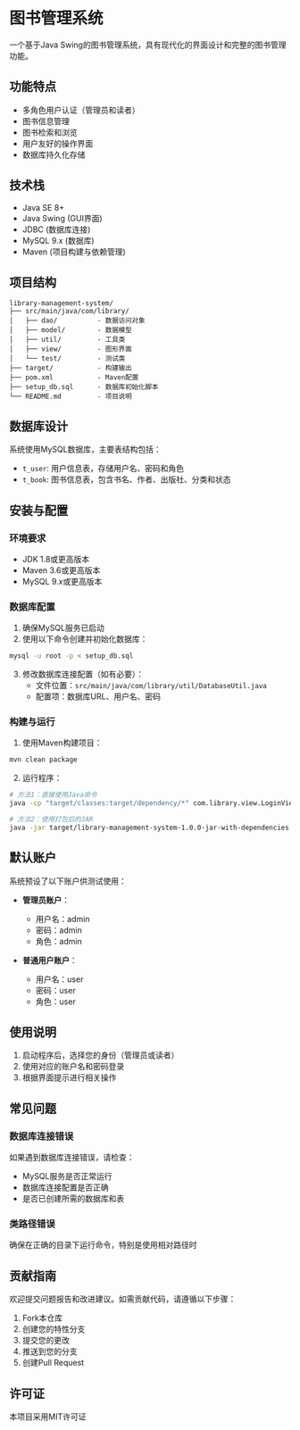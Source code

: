 # 图书管理系统

一个基于Java Swing的图书管理系统，具有现代化的界面设计和完整的图书管理功能。

## 功能特点

- 多角色用户认证（管理员和读者）
- 图书信息管理
- 图书检索和浏览
- 用户友好的操作界面
- 数据库持久化存储

## 技术栈

- Java SE 8+
- Java Swing (GUI界面)
- JDBC (数据库连接)
- MySQL 9.x (数据库)
- Maven (项目构建与依赖管理)

## 项目结构

```
library-management-system/
├── src/main/java/com/library/
│   ├── dao/          - 数据访问对象
│   ├── model/        - 数据模型
│   ├── util/         - 工具类
│   ├── view/         - 图形界面
│   └── test/         - 测试类
├── target/           - 构建输出
├── pom.xml           - Maven配置
├── setup_db.sql      - 数据库初始化脚本
└── README.md         - 项目说明
```

## 数据库设计

系统使用MySQL数据库，主要表结构包括：

- `t_user`: 用户信息表，存储用户名、密码和角色
- `t_book`: 图书信息表，包含书名、作者、出版社、分类和状态

## 安装与配置

### 环境要求

- JDK 1.8或更高版本
- Maven 3.6或更高版本
- MySQL 9.x或更高版本

### 数据库配置

1. 确保MySQL服务已启动
2. 使用以下命令创建并初始化数据库：

```bash
mysql -u root -p < setup_db.sql
```

3. 修改数据库连接配置（如有必要）：
   - 文件位置：`src/main/java/com/library/util/DatabaseUtil.java`
   - 配置项：数据库URL、用户名、密码

### 构建与运行

1. 使用Maven构建项目：

```bash
mvn clean package
```

2. 运行程序：

```bash
# 方法1：直接使用Java命令
java -cp "target/classes:target/dependency/*" com.library.view.LoginView

# 方法2：使用打包后的JAR
java -jar target/library-management-system-1.0.0-jar-with-dependencies.jar
```

## 默认账户

系统预设了以下账户供测试使用：

- **管理员账户**：
  - 用户名：admin
  - 密码：admin
  - 角色：admin

- **普通用户账户**：
  - 用户名：user
  - 密码：user
  - 角色：user

## 使用说明

1. 启动程序后，选择您的身份（管理员或读者）
2. 使用对应的账户名和密码登录
3. 根据界面提示进行相关操作

## 常见问题

### 数据库连接错误

如果遇到数据库连接错误，请检查：
- MySQL服务是否正常运行
- 数据库连接配置是否正确
- 是否已创建所需的数据库和表

### 类路径错误

确保在正确的目录下运行命令，特别是使用相对路径时

## 贡献指南

欢迎提交问题报告和改进建议。如需贡献代码，请遵循以下步骤：
1. Fork本仓库
2. 创建您的特性分支
3. 提交您的更改
4. 推送到您的分支
5. 创建Pull Request

## 许可证

本项目采用MIT许可证 